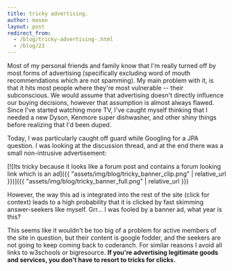 ```yaml
---
title: tricky advertising.
author: masen
layout: post
redirect_from:
  - /blog/tricky-advertising-.html
  - /blog/23
---
```


Most of my personal friends and family know that I\'m really turned off
by most forms of advertising (specifically excluding word of mouth
recommendations which are not spamming). My main problem with it, is
that it hits most people where they\'re most vulnerable \-- their
subconscious. We would assume that advertising doesn\'t directly
influence our buying decisions, however that assumption is almost always
flawed. Since I\'ve started watching more TV, I\'ve caught myself
thinking that I needed a new Dyson, Kenmore super dishwasher, and other
shiny things before realizing that I\'d been duped.

Today, I was particularly caught off guard while Googling for a JPA
question. I was looking at the discussion thread, and at the end there
was a small non-intrusive advertisement:

[![Its tricky because it looks like a forum post and contains a forum
looking link which is an
ad]({{ "assets/img/blog/tricky_banner_clip.png" | relative_url }})]({{ "assets/img/blog/tricky_banner_full.png" | relative_url }})

However, the way this ad is integrated into the rest of the site (click
for context) leads to a high probability that it is clicked by fast
skimming answer-seekers like myself. Grr\... I was fooled by a banner
ad, what year is this?

This seems like it wouldn\'t be too big of a problem for active members
of the site in question, but their content is google fodder, and the
seekers are not going to keep coming back to coderanch. For similar
reasons I avoid all links to w3schools or bigresource. **If you\'re
advertising legitimate goods and services, you don\'t have to resort to
tricks for clicks.**
